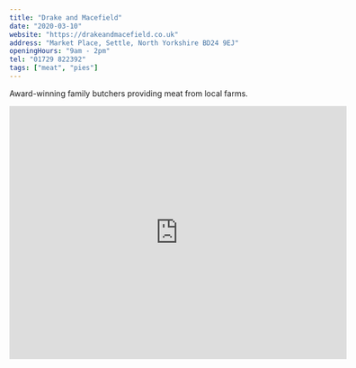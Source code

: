 ```yaml
---
title: "Drake and Macefield"
date: "2020-03-10"
website: "https://drakeandmacefield.co.uk"
address: "Market Place, Settle, North Yorkshire BD24 9EJ"
openingHours: "9am - 2pm"
tel: "01729 822392"
tags: ["meat", "pies"]
---
```


Award-winning family butchers providing meat from local farms.

<iframe src="https://www.google.com/maps/embed?pb=!1m18!1m12!1m3!1d2341.283246075213!2d-2.278623384356263!3d54.06872012805759!2m3!1f0!2f0!3f0!3m2!1i1024!2i768!4f13.1!3m3!1m2!1s0x487c77da295a54f3%3A0x38517beddc35317c!2sDrake%20%26%20Macefield!5e0!3m2!1sen!2suk!4v1586782665205!5m2!1sen!2suk" width="600" height="450" frameborder="0" style="border:0;" allowfullscreen="" aria-hidden="false" tabindex="0"></iframe>

